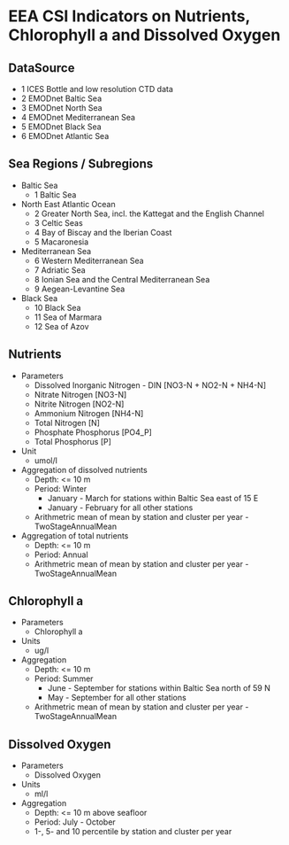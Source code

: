 # EEA CSI Indicators on Nutrients, Chlorophyll a and Dissolved Oxygen

## DataSource
  * 1 ICES Bottle and low resolution CTD data
  * 2 EMODnet Baltic Sea
  * 3 EMODnet North Sea
  * 4 EMODnet Mediterranean Sea
  * 5 EMODnet Black Sea
  * 6 EMODnet Atlantic Sea
  

## Sea Regions / Subregions
  * Baltic Sea
    * 1 Baltic Sea
  * North East Atlantic Ocean
    * 2 Greater North Sea, incl. the Kattegat and the English Channel
    * 3 Celtic Seas
    * 4 Bay of Biscay and the Iberian Coast
    * 5 Macaronesia
  * Mediterranean Sea
    * 6 Western Mediterranean Sea
    * 7 Adriatic Sea
    * 8 Ionian Sea and the Central Mediterranean Sea
    * 9 Aegean-Levantine Sea
  * Black Sea
    * 10 Black Sea
    * 11 Sea of Marmara
    * 12 Sea of Azov

## Nutrients
  * Parameters
    * Dissolved Inorganic Nitrogen - DIN [NO3-N + NO2-N + NH4-N]
    * Nitrate Nitrogen [NO3-N]
    * Nitrite Nitrogen [NO2-N]
    * Ammonium Nitrogen [NH4-N]
    * Total Nitrogen [N]
    * Phosphate Phosphorus [PO4_P]
    * Total Phosphorus [P]
  * Unit
    * umol/l
  * Aggregation of dissolved nutrients
    * Depth: <= 10 m
    * Period: Winter
        * January - March for stations within Baltic Sea east of 15 E
        * January - February for all other stations
    * Arithmetric mean of mean by station and cluster per year - TwoStageAnnualMean
  * Aggregation of total nutrients
    * Depth: <= 10 m
    * Period: Annual
    * Arithmetric mean of mean by station and cluster per year - TwoStageAnnualMean

## Chlorophyll a
  * Parameters
    * Chlorophyll a
  * Units
    * ug/l
  * Aggregation
    * Depth: <= 10 m
    * Period: Summer
      * June - September for stations within Baltic Sea north of 59 N
      * May - September for all other stations
    * Arithmetric mean of mean by station and cluster per year - TwoStageAnnualMean
  
## Dissolved Oxygen
  * Parameters
    * Dissolved Oxygen
  * Units
    * ml/l
  * Aggregation
    * Depth: <= 10 m above seafloor
    * Period: July - October
    * 1-, 5- and 10 percentile by station and cluster per year

